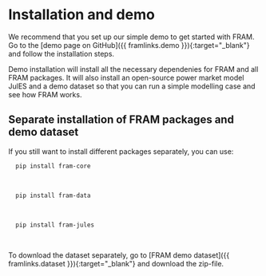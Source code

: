 # Installation and demo

We recommend that you set up our simple demo to get started with FRAM. Go to the [demo page on GitHub]({{ framlinks.demo }}){:target="_blank"} and follow the installation steps. 

Demo installation will install all the necessary dependenies for FRAM and all FRAM packages. It will also install an open-source power market model JulES and a demo dataset so that you can run a simple modelling case and see how FRAM works. 

## Separate installation of FRAM packages and demo dataset

If you still want to install different packages separately, you can use:

      pip install fram-core  
<br>

      pip install fram-data
      
<br>

      pip install fram-jules     

<br>

To download the dataset separately, go to [FRAM demo dataset]({{ framlinks.dataset }}){:target="_blank"} and download the zip-file.
